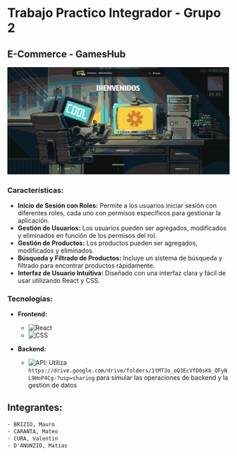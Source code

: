 # Trabajo Practico Integrador - Grupo 2

## E-Commerce - GamesHub

![Pantalla inicial de la pagina](src/assets/img/gameshub.JPG)


### Características:
- **Inicio de Sesión con Roles:** Permite a los usuarios iniciar sesión con diferentes roles, cada uno con permisos específicos para gestionar la aplicación.
- **Gestión de Usuarios:** Los usuarios pueden ser agregados, modificados y eliminados en función de los permisos del rol.
- **Gestión de Productos:** Los productos pueden ser agregados, modificados y eliminados.
- **Búsqueda y Filtrado de Productos:** Incluye un sistema de búsqueda y filtrado para encontrar productos rápidamente.
- **Interfaz de Usuario Intuitiva:** Diseñado con una interfaz clara y fácil de usar utilizando React y CSS.

### Tecnologías:

- **Frontend:**
    - ![React](https://img.shields.io/badge/React-61DAFB?style=flat&logo=react&logoColor=white)
    - ![CSS](https://img.shields.io/badge/CSS-1572B6?style=flat&logo=css3&logoColor=white)

- **Backend:**
    - ![API](https://img.shields.io/badge/Fake_API-000000?style=flat&logo=api&logoColor=white): Utiliza `https://drive.google.com/drive/folders/1tMT3o_oQ3EcVfD0sKb_QFyNL9HoP4Cg-?usp=sharing` para simular las operaciones de backend y la gestión de datos

## Integrantes:
    - BRIZIO, Mauro
    - CARANTA, Mateo
    - CURA, Valentin
    - D'ANUNZIO, Matias

